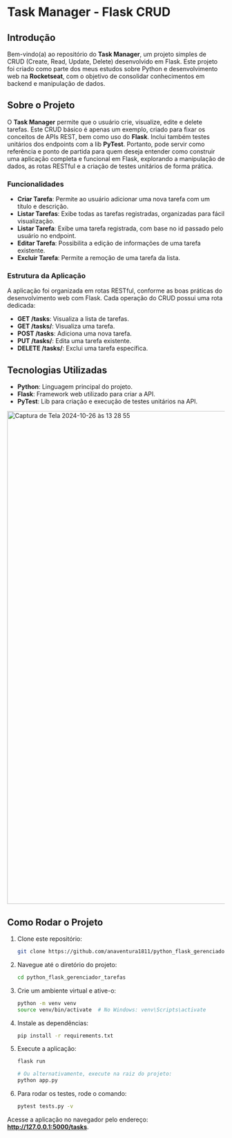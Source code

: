 # Task Manager - Flask CRUD

## Introdução

Bem-vindo(a) ao repositório do **Task Manager**, um projeto simples de CRUD (Create, Read, Update, Delete) desenvolvido em Flask. Este projeto foi criado como parte dos meus estudos sobre Python e desenvolvimento web na **Rocketseat**, com o objetivo de consolidar conhecimentos em backend e manipulação de dados. 

## Sobre o Projeto

O **Task Manager** permite que o usuário crie, visualize, edite e delete tarefas. Este CRUD básico é apenas um exemplo, criado para fixar os conceitos de APIs REST, bem como uso do **Flask**. Inclui também testes unitários dos endpoints com a lib **PyTest**. Portanto, pode servir como referência e ponto de partida para quem deseja entender como construir uma aplicação completa e funcional em Flask, explorando a manipulação de dados, as rotas RESTful e a criação de testes unitários de forma prática.

### Funcionalidades

- **Criar Tarefa**: Permite ao usuário adicionar uma nova tarefa com um título e descrição.
- **Listar Tarefas**: Exibe todas as tarefas registradas, organizadas para fácil visualização.
- **Listar Tarefa**: Exibe uma tarefa registrada, com base no id passado pelo usuário no endpoint.
- **Editar Tarefa**: Possibilita a edição de informações de uma tarefa existente.
- **Excluir Tarefa**: Permite a remoção de uma tarefa da lista.

### Estrutura da Aplicação

A aplicação foi organizada em rotas RESTful, conforme as boas práticas do desenvolvimento web com Flask. Cada operação do CRUD possui uma rota dedicada:

- **GET /tasks**: Visualiza a lista de tarefas.
- **GET /tasks/<id>**: Visualiza uma tarefa.
- **POST /tasks**: Adiciona uma nova tarefa.
- **PUT /tasks/<id>**: Edita uma tarefa existente.
- **DELETE /tasks/<id>**: Exclui uma tarefa específica.

## Tecnologias Utilizadas

- **Python**: Linguagem principal do projeto.
- **Flask**: Framework web utilizado para criar a API.
- **PyTest**: Lib para criação e execução de testes unitários na API.

<img width="1140" alt="Captura de Tela 2024-10-26 às 13 28 55" src="https://github.com/user-attachments/assets/0a632a5e-32e0-4fbb-b123-f271ec91b573">


## Como Rodar o Projeto

1. Clone este repositório:
   ```bash
   git clone https://github.com/anaventura1811/python_flask_gerenciador_tarefas.git
   
2. Navegue até o diretório do projeto:
   ```bash
   cd python_flask_gerenciador_tarefas

4. Crie um ambiente virtual e ative-o:
    ```bash
    python -m venv venv
    source venv/bin/activate  # No Windows: venv\Scripts\activate

6. Instale as dependências:
    ```bash
    pip install -r requirements.txt

7. Execute a aplicação:
    ```bash
    flask run

    # Ou alternativamente, execute na raiz do projeto:
    python app.py
    
8. Para rodar os testes, rode o comando:
   ```bash
   pytest tests.py -v
   
Acesse a aplicação no navegador pelo endereço: **http://127.0.0.1:5000/tasks**.


